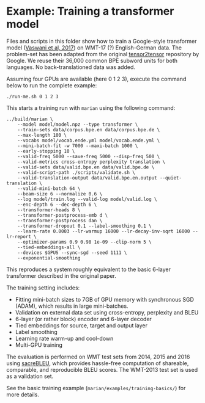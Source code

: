 # Example: Training a transformer model

Files and scripts in this folder show how to train a Google-style transformer 
model ([Vaswani et al, 2017](https://arxiv.org/abs/1706.03762)) on WMT-17 (?)
English-German data.
The problem-set has been adapted from the original
[tensor2tensor](https://github.com/tensorflow/tensor2tensor) repository by
Google. We reuse their 36,000 common BPE subword units for both languages.
No back-translationed data was added.

Assuming four GPUs are available (here 0 1 2 3), execute the command below
to run the complete example:

```
./run-me.sh 0 1 2 3
```

This starts a training run with `marian` using the following command:

```
../build/marian \
    --model model/model.npz --type transformer \
    --train-sets data/corpus.bpe.en data/corpus.bpe.de \
    --max-length 100 \
    --vocabs model/vocab.ende.yml model/vocab.ende.yml \
    --mini-batch-fit -w 7000 --maxi-batch 1000 \
    --early-stopping 10 \
    --valid-freq 5000 --save-freq 5000 --disp-freq 500 \
    --valid-metrics cross-entropy perplexity translation \
    --valid-sets data/valid.bpe.en data/valid.bpe.de \
    --valid-script-path ./scripts/validate.sh \
    --valid-translation-output data/valid.bpe.en.output --quiet-translation \
    --valid-mini-batch 64 \
    --beam-size 6 --normalize 0.6 \
    --log model/train.log --valid-log model/valid.log \
    --enc-depth 6 --dec-depth 6 \
    --transformer-heads 8 \
    --transformer-postprocess-emb d \
    --transformer-postprocess dan \
    --transformer-dropout 0.1 --label-smoothing 0.1 \
    --learn-rate 0.0003 --lr-warmup 16000 --lr-decay-inv-sqrt 16000 --lr-report \
    --optimizer-params 0.9 0.98 1e-09 --clip-norm 5 \
    --tied-embeddings-all \
    --devices $GPUS --sync-sgd --seed 1111 \
    --exponential-smoothing
```

This reproduces a system roughly equivalent to the basic 6-layer transformer
described in the original paper.

The training setting includes:
* Fitting mini-batch sizes to 7GB of GPU memory with synchronous SGD (ADAM), 
which results in large mini-batches.
* Validation on external data set using cross-entropy, perplexity and BLEU
* 6-layer (or rather block) encoder and 6-layer decoder
* Tied embeddings for source, target and output layer
* Label smoothing
* Learning rate warm-up and cool-down
* Multi-GPU training

The evaluation is performed on WMT test sets from 2014, 2015 and 2016 using
[sacreBLEU](https://github.com/mjpost/sacreBLEU), which provides hassle-free
computation of shareable, comparable, and reproducible BLEU scores.  The
WMT-2013 test set is used as a validation set.

See the basic training example (`marian/examples/training-basics/`) for more
details.

